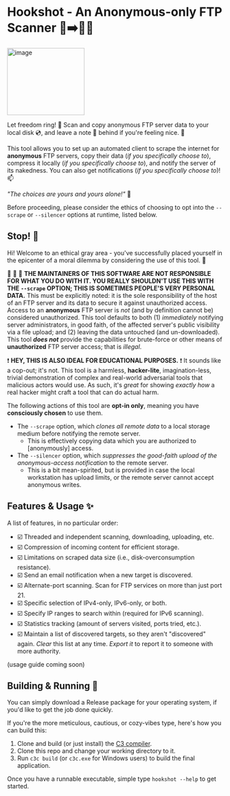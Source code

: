 # Hookshot - An Anonymous-only FTP Scanner 🔎➡️💾🥰
<img width="180" height="156" alt="image" src="https://github.com/user-attachments/assets/cdcb856b-1f83-4aaf-bb93-82dc07c710b6" />

Let freedom ring! 🔔 Scan and copy anonymous FTP server data to your local disk 💿, and leave a note 📓 behind if you're feeling nice. 🤗

This tool allows you to set up an automated client to scrape the internet for **anonymous** FTP servers, copy their data (_if you specifically choose to_), compress it locally (_if you specifically choose to_), and notify the server of its nakedness. You can also get notifications (_if you specifically choose to_)! 📫

_"The choices are yours and yours alone!"_ 🗿

Before proceeding, please consider the ethics of choosing to opt into the `--scrape` or `--silencer` options at runtime, listed below.


## Stop! 🛑
Hi! Welcome to an ethical gray area - you've successfully placed yourself in the epicenter of a moral dilemma by considering the use of this tool. 👏

📣 📣 📣 **THE MAINTAINERS OF THIS SOFTWARE ARE NOT RESPONSIBLE FOR WHAT YOU DO WITH IT. YOU REALLY SHOULDN'T USE THIS WITH THE `--scrape` OPTION; THIS IS SOMETIMES PEOPLE'S VERY PERSONAL DATA.** This must be explicitly noted: it is the sole responsibility of the host of an FTP server and its data to secure it against unauthorized access. Access to an **anonymous** FTP server is _not_ (and by definition cannot be) considered unauthorized. This tool defaults to both (1) _immediately_ notifying server administrators, in good faith, of the affected server's public visibility via a file upload; and (2) leaving the data untouched (and un-downloaded). This tool ___does not___ provide the capabilities for brute-force or other means of **unauthorized** FTP server access; that is _illegal_.

❗ **HEY, THIS IS ALSO IDEAL FOR EDUCATIONAL PURPOSES.** ❗
It sounds like a cop-out; it's not. This tool is a harmless, **hacker-lite**, imagination-less, trivial demonstration of complex and real-world adversarial tools that malicious actors would use. As such, it's _great_ for showing _exactly how_ a real hacker might craft a tool that can do actual harm.

The following actions of this tool are **opt-in only**, meaning you have **consciously chosen** to use them.
- The `--scrape` option, which _clones all remote data_ to a local storage medium before notifying the remote server.
  - This is effectively copying data which you are authorized to \[anonymously\] access.
- The `--silencer` option, which _suppresses the good-faith upload of the anonymous-access notification_ to the remote server.
  - This is a bit mean-spirited, but is provided in case the local workstation has upload limits, or the remote server cannot accept anonymous writes.


## Features & Usage ✨
A list of features, in no particular order:
- ☑️ Threaded and independent scanning, downloading, uploading, etc.
- ☑️ Compression of incoming content for efficient storage.
- ☑️ Limitations on scraped data size (i.e., disk-overconsumption resistance).
- ☑️ Send an email notification when a new target is discovered.
- ☑️ Alternate-port scanning. Scan for FTP services on more than just port 21.
- ☑️ Specific selection of IPv4-only, IPv6-only, or both.
- ☑️ Specify IP ranges to search within (required for IPv6 scanning).
- ☑️ Statistics tracking (amount of servers visited, ports tried, etc.).
- ☑️ Maintain a list of discovered targets, so they aren't "discovered" again. _Clear_ this list at any time. _Export it_ to report it to someone with more authority.

(usage guide coming soon)


## Building & Running 🤖
You can simply download a Release package for your operating system, if you'd like to get the job done quickly.

If you're the more meticulous, cautious, or cozy-vibes type, here's how you can build this:
1. Clone and build (or just install) the [C3 compiler](https://github.com/c3lang/c3c).
2. Clone this repo and change your working directory to it.
3. Run `c3c build` (or `c3c.exe` for Windows users) to build the final application.

Once you have a runnable executable, simple type `hookshot --help` to get started.
